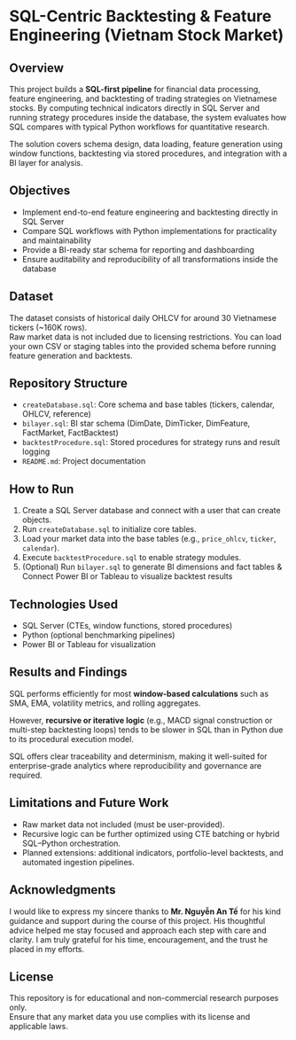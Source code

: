 # SQL-Centric Backtesting & Feature Engineering (Vietnam Stock Market)

## Overview

This project builds a **SQL-first pipeline** for financial data processing, feature engineering, and backtesting of trading strategies on Vietnamese stocks. By computing technical indicators directly in SQL Server and running strategy procedures inside the database, the system evaluates how SQL compares with typical Python workflows for quantitative research.

The solution covers schema design, data loading, feature generation using window functions, backtesting via stored procedures, and integration with a BI layer for analysis.

## Objectives

- Implement end-to-end feature engineering and backtesting directly in SQL Server  
- Compare SQL workflows with Python implementations for practicality and maintainability  
- Provide a BI-ready star schema for reporting and dashboarding  
- Ensure auditability and reproducibility of all transformations inside the database  

## Dataset

The dataset consists of historical daily OHLCV for around 30 Vietnamese tickers (~160K rows).  
Raw market data is not included due to licensing restrictions. You can load your own CSV or staging tables into the provided schema before running feature generation and backtests.

## Repository Structure

- `createDatabase.sql`: Core schema and base tables (tickers, calendar, OHLCV, reference)  
- `bilayer.sql`: BI star schema (DimDate, DimTicker, DimFeature, FactMarket, FactBacktest)  
- `backtestProcedure.sql`: Stored procedures for strategy runs and result logging  
- `README.md`: Project documentation  

## How to Run

1. Create a SQL Server database and connect with a user that can create objects.  
2. Run `createDatabase.sql` to initialize core tables.  
3. Load your market data into the base tables (e.g., `price_ohlcv`, `ticker`, `calendar`).  
4. Execute `backtestProcedure.sql` to enable strategy modules.  
5. (Optional) Run `bilayer.sql` to generate BI dimensions and fact tables & Connect Power BI or Tableau to visualize backtest results


## Technologies Used

- SQL Server (CTEs, window functions, stored procedures)  
- Python (optional benchmarking pipelines)  
- Power BI or Tableau for visualization  

## Results and Findings

SQL performs efficiently for most **window-based calculations** such as SMA, EMA, volatility metrics, and rolling aggregates.  

However, **recursive or iterative logic** (e.g., MACD signal construction or multi-step backtesting loops) tends to be slower in SQL than in Python due to its procedural execution model.  

SQL offers clear traceability and determinism, making it well-suited for enterprise-grade analytics where reproducibility and governance are required.

## Limitations and Future Work

- Raw market data not included (must be user-provided).  
- Recursive logic can be further optimized using CTE batching or hybrid SQL–Python orchestration.  
- Planned extensions: additional indicators, portfolio-level backtests, and automated ingestion pipelines.  

## Acknowledgments

I would like to express my sincere thanks to **Mr. Nguyễn An Tế** for his kind guidance and support during the course of this project. His thoughtful advice helped me stay focused and approach each step with care and clarity. I am truly grateful for his time, encouragement, and the trust he placed in my efforts.

## License

This repository is for educational and non-commercial research purposes only.  
Ensure that any market data you use complies with its license and applicable laws.
